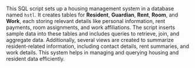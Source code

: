 This SQL script sets up a housing management system in a database named `hstl`. It creates tables for **Resident**, **Guardian**, **Rent**, **Room**, and **Work**,
each storing relevant details like personal information, rent payments, room assignments, and work affiliations.
The script inserts sample data into these tables and includes queries to retrieve, join, and aggregate data. Additionally,
several views are created to summarize resident-related information, including contact details,
rent summaries, and work details. This system helps in managing and querying housing and resident data efficiently.
